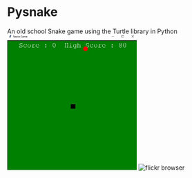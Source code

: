 # Pysnake
An old school Snake game using the Turtle library in Python
<img src="./snake.jpg" alt="flickr browser" width="300">
<img src="./snake2.png" alt="flickr browser" width="300">
